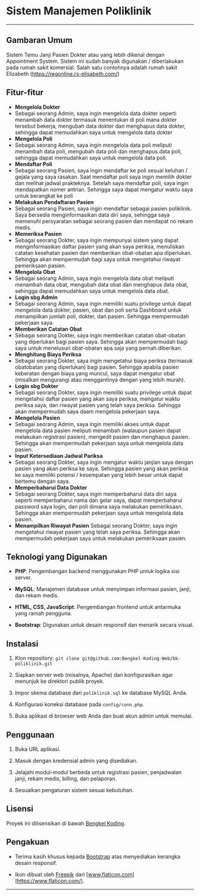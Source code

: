 # Sistem Manajemen Poliklinik

---

## Gambaran Umum
Sistem Temu Janji Pasien Dokter atau yang lebih dikenal dengan Appointment System.
Sistem ini sudah banyak digunakan / diberlakukan pada rumah sakit komersial. Salah satu
contohnya adalah rumah sakit Elizabeth (https://regonline.rs-elisabeth.com/)

## Fitur-fitur

- **Mengelola Dokter**
- Sebagai seorang Admin, saya ingin mengelola data dokter seperti menambah data dokter termasuk menentukan di poli mana dokter tersebut bekerja, mengubah data dokter dan menghapus data dokter, sehingga dapat memudahkan saya untuk mengelola data dokter
- **Mengelola Poli**
- Sebagai seorang Admin, saya ingin mengelola data poli meliputi menambah data poli, mengubah data poli dan menghapus data poli, sehingga dapat memudahkan saya untuk mengelola data poli.
- **Mendaftar Poli**
- Sebagai seorang Pasien, saya ingin mendaftar ke poli sesuai keluhan / gejala yang saya rasakan. Saat mendaftar poli saya ingin memilih dokter dan melihat jadwal prakteknya. Setelah saya mendaftar poli, saya ingin mendapatkan nomer antrian. Sehingga saya dapat mengatur waktu saya untuk berangkat ke poli
- **Melakukan Pendaftaran Pasien**
- Sebagai seorang Pasien, saya ingin mendaftar sebagai pasien poliklinik. Saya bersedia menginformasikan data diri saya, sehingga saya memenuhi persyaratan sebagai seorang pasien dan mendapat no rekam medis.
- **Memeriksa Pasien**
- Sebagai seorang Dokter, saya ingin mempunyai sistem yang dapat menginformasikan daftar pasien yang akan saya periksa, menuliskan catatan kesehatan pasien dan memberikan obat-obatan apa diperlukan. Sehingga akan mempermudah bagi saya untuk mengetahui riwayat pemeriksaan pasien.
- **Mengelola Obat**
- Sebagai seorang Admin, saya ingin mengelola data obat meliputi menambah data obat, mengubah data obat dan menghapus data obat, sehingga dapat memudahkan saya untuk mengelola data obat.
- **Login sbg Admin**
- Sebagai seorang Admin, saya ingin memiliki suatu privilege untuk dapat mengelola data dokter, pasien, obat dan poli serta Dashboard untuk menampilkan jumlah poli, dokter, dan pasien. Sehingga mempermudah pekerjaan saya.
- **Memberikan Catatan Obat**
- Sebagai seorang Dokter, saya ingin memberikan catatan obat-obatan yang diperlukan bagi pasien saya. Sehingga akan mempermudah bagi saya untuk menelusuri obat-obatan apa saja yang pernah diberikan.
- **Menghitung Biaya Periksa**
- Sebagai seorang Dokter, saya ingin mengetahui biaya periksa (termasuk obatobatan yang diperlukan) bagi pasien. Sehingga apabila pasien keberatan dengan biaya yang muncul, saya dapat mengatur obat (misalkan mengurangi atau menggantinya dengan yang lebih murah).
- **Login sbg Dokter**
- Sebagai seorang Dokter, saya ingin memiliki suatu privilege untuk dapat mengetahui daftar pasien yang akan saya periksa, mengatur waktu periksa saya, dan riwayat pasien yang telah saya periksa. Sehingga akan mempermudah saya daam mengelola pekerjaan saya.
- **Mengelola Pasien**
- Sebagai seorang Admin, saya ingin memiliki akses untuk dapat mengelola data pasien meliputi menambah (walaupun pasien dapat melakukan registrasi pasien), mengedit pasien dan menghapus pasien. Sehingga akan mempermudah pekerjaan saya untuk mengelola data pasien.
- **Input Ketersediaan Jadwal Pariksa**
- Sebagai seorang Dokter, saya ingin mengatur waktu janjian saya dengan pasien yang akan periksa ke saya. Sehingga pasien yang akan periksa ke saya memiliki potensi / kesempatan yang lebih besar untuk dapat bertemu dengan saya.
- **Memperbaharui Data Dokter**
- Sebagai seorang Dokter, saya ingin memperbaharui data diri saya seperti memperbaharui nama dan gelar saya, dapat memperbaharui password saya login, dan poli dimana saya melakukan pemeriksaan. Sehingga akan mempermudah
pekerjaan saya untuk mengelola data pasien.
- **Menampilkan Riwayat Pasien**
Sebagai seorang Dokter, saya ingin mengetahui riwayat pasien yang telah saya periksa. Sehingga akan mempermudah pekerjaan saya untuk melakukan pemeriksaan pasien.
## Teknologi yang Digunakan

- **PHP**: Pengembangan backend menggunakan PHP untuk logika sisi server.

- **MySQL**: Manajemen database untuk menyimpan informasi pasien, janji, dan rekam medis.

- **HTML, CSS, JavaScript**: Pengembangan frontend untuk antarmuka yang ramah pengguna.

- **Bootstrap**: Digunakan untuk desain responsif dan menarik secara visual.

## Instalasi

1. Klon repository: `git clone git@github.com:Bengkel-Koding-Web/bk-poliklinik.git`

2. Siapkan server web (misalnya, Apache) dan konfigurasikan agar menunjuk ke direktori publik proyek.

3. Impor skema database dari `poliklinik.sql` ke database MySQL Anda.

4. Konfigurasi koneksi database pada `config/conn.php`.

5. Buka aplikasi di browser web Anda dan buat akun admin untuk memulai.

## Penggunaan

1. Buka URL aplikasi.

2. Masuk dengan kredensial admin yang disediakan.

3. Jelajahi modul-modul berbeda untuk registrasi pasien, penjadwalan janji, rekam medis, billing, dan pelaporan.

4. Sesuaikan pengaturan sistem sesuai kebutuhan.

## Lisensi

Proyek ini dilisensikan di bawah [Bengkel Koding](LICENSE).

## Pengakuan

- Terima kasih khusus kepada [Bootstrap](https://getbootstrap.com/) atas menyediakan kerangka desain responsif.

- Ikon dibuat oleh [Freepik](https://www.freepik.com) dari [www.flaticon.com](https://www.flaticon.com/).

--- 
